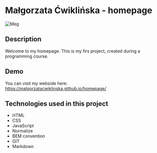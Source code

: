 # Małgorzata Ćwiklińska - homepage

![Meg](images/initials.jpeg)

## Description

Welcome to my homepage. This is my firs project, created during a programming course. 

## Demo

You can visit my webside here:
https://malgorzatacwiklinska.github.io/homepage/

## Technologies used in this project

- HTML
- CSS
- JavaScript
- Normalize
- BEM convention
- GIT
- Markdown
